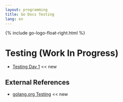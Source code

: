 ```yaml
---
layout: programming
title: Go Docs Testing
lang: en
---
```

{% include go-logo-float-right.html %}

# Testing (Work In Progress)

* [Testing Day 1](day_1.html) <span class="badge badge-primary"><< new</span>


## External References

* [golang.org Testing](https://golang.org/pkg/testing/) <span class="badge badge-primary"><< new</span>
